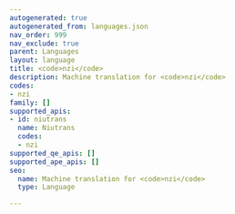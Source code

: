 ```yaml
---
autogenerated: true
autogenerated_from: languages.json
nav_order: 999
nav_exclude: true
parent: Languages
layout: language
title: <code>nzi</code>
description: Machine translation for <code>nzi</code>
codes:
- nzi
family: []
supported_apis:
- id: niutrans
  name: Niutrans
  codes:
  - nzi
supported_qe_apis: []
supported_ape_apis: []
seo:
  name: Machine translation for <code>nzi</code>
  type: Language

---
```


